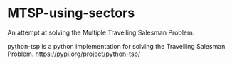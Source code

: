 # MTSP-using-sectors
An attempt at solving the Multiple Travelling Salesman Problem.

python-tsp is a python implementation for solving the Travelling Salesman Problem. https://pypi.org/project/python-tsp/
